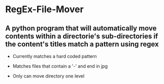 # RegEx-File-Mover
A python program that will automatically move contents within a directorie's sub-directories if the content's titles match a pattern using regex
---

* Currently matches a hard coded pattern

* Matches files that contain a '-' and end in jpg

* Only can move directory one level 
